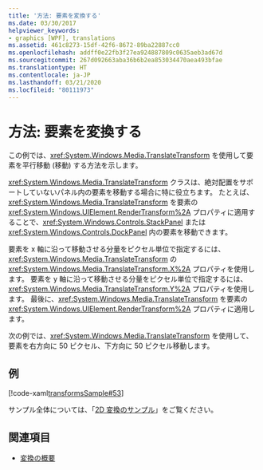 ```yaml
---
title: '方法: 要素を変換する'
ms.date: 03/30/2017
helpviewer_keywords:
- graphics [WPF], translations
ms.assetid: 461c8273-15df-42f6-8672-89ba22887cc0
ms.openlocfilehash: addff0e22fb3f27ea924887809c0635aeb3ad67d
ms.sourcegitcommit: 267d092663aba36b6b2ea853034470aea493bfae
ms.translationtype: HT
ms.contentlocale: ja-JP
ms.lasthandoff: 03/21/2020
ms.locfileid: "80111973"
---
```

# <a name="how-to-translate-an-element"></a>方法: 要素を変換する
この例では、<xref:System.Windows.Media.TranslateTransform> を使用して要素を平行移動 (移動) する方法を示します。  
  
 <xref:System.Windows.Media.TranslateTransform> クラスは、絶対配置をサポートしていないパネル内の要素を移動する場合に特に役立ちます。 たとえば、<xref:System.Windows.Media.TranslateTransform> を要素の <xref:System.Windows.UIElement.RenderTransform%2A> プロパティに適用することで、<xref:System.Windows.Controls.StackPanel> または <xref:System.Windows.Controls.DockPanel> 内の要素を移動できます。  
  
 要素を x 軸に沿って移動させる分量をピクセル単位で指定するには、<xref:System.Windows.Media.TranslateTransform> の <xref:System.Windows.Media.TranslateTransform.X%2A> プロパティを使用します。 要素を y 軸に沿って移動させる分量をピクセル単位で指定するには、<xref:System.Windows.Media.TranslateTransform.Y%2A> プロパティを使用します。 最後に、<xref:System.Windows.Media.TranslateTransform> を要素の <xref:System.Windows.UIElement.RenderTransform%2A> プロパティに適用します。  
  
 次の例では、<xref:System.Windows.Media.TranslateTransform> を使用して、要素を右方向に 50 ピクセル、下方向に 50 ピクセル移動します。  
  
## <a name="example"></a>例  
 [!code-xaml[transformsSample#53](~/samples/snippets/csharp/VS_Snippets_Wpf/transformsSample/CS/TranslateTransformExample.xaml#53)]  
  
 サンプル全体については、「[2D 変換のサンプル](https://github.com/Microsoft/WPF-Samples/tree/master/Graphics/2DTransforms)」をご覧ください。  
  
## <a name="see-also"></a>関連項目

- [変換の概要](transforms-overview.md)
